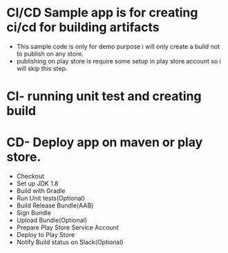 # CI/CD Sample app is for creating ci/cd for building artifacts
- This sample code is only for demo purpose i will only create a build not to publish on any store.
- publishing on play store is require some setup in play store account so i will skip this step.

# CI- running unit test and creating build 
# CD- Deploy app on maven or play store.


- Checkout
- Set up JDK 1.8
- Build with Gradle
- Run Unit tests(Optional)
- Build Release Bundle(AAB)
- Sign Bundle
- Upload Bundle(Optional)
- Prepare Play Store Service Account
- Deploy to Play Store
- Notify Build status on Slack(Optional)